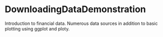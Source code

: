 # DownloadingDataDemonstration
Introduction to financial data. Numerous data sources in addition to basic plotting using ggplot and ploty.
